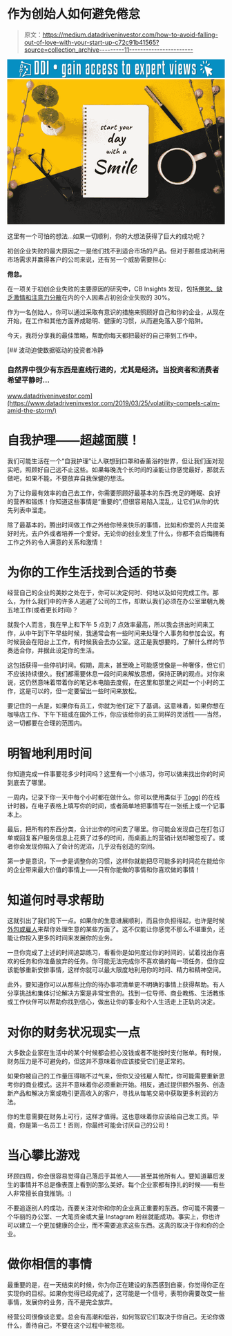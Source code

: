 # 作为创始人如何避免倦怠

> 原文：<https://medium.datadriveninvestor.com/how-to-avoid-falling-out-of-love-with-your-start-up-c72c91b41565?source=collection_archive---------11----------------------->

[![](img/10d84487f93fad8bd8c33aa1674e4092.png)](http://www.track.datadriveninvestor.com/1B9E)![](img/628f74aed4c9c66b064f3483967db8de.png)

这里有一个可怕的想法…如果一切顺利，你的大想法获得了巨大的成功呢？

初创企业失败的最大原因之一是他们找不到适合市场的产品。但对于那些成功利用市场需求并赢得客户的公司来说，还有另一个威胁需要担心:

**倦怠。**

在一项关于初创企业失败的主要原因的研究中，CB Insights 发现，包括[倦怠、缺乏激情和注意力分散](https://www.cbinsights.com/research/startup-failure-reasons-top/)在内的个人因素占初创企业失败的 30%。

作为一名创始人，你可以通过采取有意识的措施来照顾好自己和你的企业，从现在开始，在工作和其他方面养成聪明、健康的习惯，从而避免落入那个陷阱。

今天，我将分享我的最佳策略，帮助你每天都把最好的自己带到工作中。

[](https://www.datadriveninvestor.com/2019/03/25/volatility-compels-calm-amid-the-storm/) [## 波动迫使数据驱动的投资者冷静

### 自然界中很少有东西是直线行进的，尤其是经济。当投资者和消费者希望平静时…

www.datadriveninvestor.com](https://www.datadriveninvestor.com/2019/03/25/volatility-compels-calm-amid-the-storm/) 

# 自我护理——超越面膜！

我们可能生活在一个“自我护理”让人联想到口罩和香薰浴的世界，但让我们面对现实吧，照顾好自己远不止这些。如果每晚洗个长时间的澡能让你感觉最好，那就去做吧，如果不能，不要放弃自我保健的想法。

为了让你最有效率的自己去工作，你需要照顾好最基本的东西:充足的睡眠、良好的营养和锻炼！你知道这些事情是“重要的”,但很容易陷入混乱，让它们从你的优先列表中溜走。

除了最基本的，腾出时间做工作之外给你带来快乐的事情，比如和你爱的人共度美好时光，去户外或者培养一个爱好。无论你的创业发生了什么，你都不会后悔拥有工作之外的令人满意的关系和激情！

# 为你的工作生活找到合适的节奏

经营自己的企业的美妙之处在于，你可以决定何时、何地以及如何完成工作。那么，为什么我们中的许多人逃避了公司的工作，却默认我们必须在办公室里朝九晚五地工作(或者更长时间)？

就我个人而言，我在早上和下午 5 点到 7 点效率最高，所以我会挤出时间来工作，从中午到下午早些时候，我通常会有一些时间来处理个人事务和参加会议。有时候我会在阳台上工作，有时候我会去办公室。这正是我想要的。了解什么样的节奏适合你，并据此设定你的生活。

这包括获得一些停机时间。假期，周末，甚至晚上可能感觉像是一种奢侈，但它们不应该持续很久。我们都需要休息一段时间来解放思想，保持正确的观点。对你来说，这仍然意味着带着你的笔记本电脑去度假，在这里和那里之间赶一个小时的工作，这是可以的，但一定要留出一些时间来放松。

要记住的一点是，如果你有员工，你就为他们定下了基调。这意味着，如果你想在咖啡店工作、下午下班或在国外工作，你应该给你的员工同样的灵活性——当然，这一切都要在合理的范围内。

# 明智地利用时间

你知道完成一件事要花多少时间吗？这里有一个小练习，你可以做来找出你的时间到底去了哪里。

一周内，记录下你一天中每个小时都在做什么。你可以使用类似于 [Toggl](https://toggl.com/) 的在线计时器，在电子表格上填写你的时间，或者简单地把事情写在一张纸上或一个记事本上。

最后，把所有的东西分类，合计出你的时间去了哪里。你可能会发现自己在打包订单或回复客户服务信息上花费了过多的时间，而桌面上的营销计划却被忽视了。或者你会发现你陷入了会计的泥沼，几乎没有创造的空间。

第一步是意识，下一步是调整你的习惯，这样你就能把尽可能多的时间花在能给你的企业带来最大价值的事情上——只有你能做的事情和你喜欢做的事情！

# 知道何时寻求帮助

这就引出了我们的下一点。如果你的生意进展顺利，而且你负担得起，也许是时候[外包或雇人](https://www.the-emms.com/blog/how-to-resource-your-start-up-and-scale-your-business)来帮你处理生意的某些方面了。这不仅能让你感觉不那么不堪重负，还能让你投入更多的时间来发展你的业务。

一旦你完成了上述的时间追踪练习，看看你是如何度过你的时间的，试着找出你喜欢的任务和你准备放弃的任务。你可能无法完成你不喜欢做的每一项任务，但你应该能够重新安排事情，这样你就可以最大限度地利用你的时间、精力和精神空间。

此外，要知道你可以从那些比你的待办事项清单更不明确的事情上获得帮助。有人分享挑战和集体讨论解决方案是非常宝贵的。找到一位导师、商业教练、生活教练或工作伙伴可以帮助你找到信心，做出让你的事业和个人生活走上正轨的决定。

# 对你的财务状况现实一点

大多数企业家在生活中的某个时候都会担心没钱或者不能按时支付账单。有时候，财务压力是不可避免的，但这并不意味着你应该接受它们是正常的。

如果你被自己的工作量压得喘不过气来，但你又没钱雇人帮忙，你可能需要重新思考你的商业模式。这并不意味着你必须重新开始。相反，通过提供额外服务、创造新产品和解决方案或吸引更高收入的客户，寻找从每笔交易中获取更多利润的方法。

你的生意需要在财务上可行，这样才值得。这也意味着你应该给自己发工资。毕竟，你是第一名员工！否则，你最终可能会讨厌自己的公司！

# 当心攀比游戏

环顾四周，你会很容易觉得自己落后于其他人——甚至其他所有人。要知道幕后发生的事情并不总是像表面上看到的那么美好。每个企业家都有挣扎的时候——有些人非常擅长自我推销。:)

不要追逐别人的成功，而要关注对你和你的企业真正重要的东西。你可能不需要一个华丽的办公室、一大笔资金或大量 Instagram 粉丝就能成功。事实上，你也许可以建立一个更加健康的企业，而不需要追求这些东西。这真的取决于你和你的企业。

# 做你相信的事情

最重要的是，在一天结束的时候，你为你正在建设的东西感到自豪，你觉得你正在实现你的目标。如果你觉得已经完成了，这可能是一个信号，表明你需要改变一些事情，发展你的业务，而不是完全放弃。

经营公司很像谈恋爱。总会有高潮和低谷，如何驾驭它们取决于你自己。无论你做什么，善待自己，不要在这个过程中被忽视。